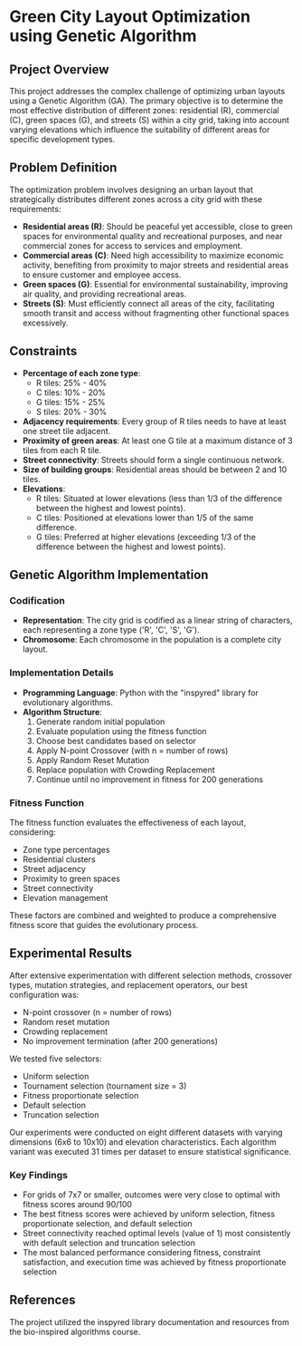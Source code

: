 # Green City Layout Optimization using Genetic Algorithm

## Project Overview

This project addresses the complex challenge of optimizing urban layouts using a Genetic Algorithm (GA). The primary objective is to determine the most effective distribution of different zones: residential (R), commercial (C), green spaces (G), and streets (S) within a city grid, taking into account varying elevations which influence the suitability of different areas for specific development types.

## Problem Definition

The optimization problem involves designing an urban layout that strategically distributes different zones across a city grid with these requirements:

- **Residential areas (R)**: Should be peaceful yet accessible, close to green spaces for environmental quality and recreational purposes, and near commercial zones for access to services and employment.
- **Commercial areas (C)**: Need high accessibility to maximize economic activity, benefiting from proximity to major streets and residential areas to ensure customer and employee access.
- **Green spaces (G)**: Essential for environmental sustainability, improving air quality, and providing recreational areas.
- **Streets (S)**: Must efficiently connect all areas of the city, facilitating smooth transit and access without fragmenting other functional spaces excessively.

## Constraints

- **Percentage of each zone type**:
  - R tiles: 25% - 40%
  - C tiles: 10% - 20%
  - G tiles: 15% - 25%
  - S tiles: 20% - 30%
- **Adjacency requirements**: Every group of R tiles needs to have at least one street tile adjacent.
- **Proximity of green areas**: At least one G tile at a maximum distance of 3 tiles from each R tile.
- **Street connectivity**: Streets should form a single continuous network.
- **Size of building groups**: Residential areas should be between 2 and 10 tiles.
- **Elevations**:
  - R tiles: Situated at lower elevations (less than 1/3 of the difference between the highest and lowest points).
  - C tiles: Positioned at elevations lower than 1/5 of the same difference.
  - G tiles: Preferred at higher elevations (exceeding 1/3 of the difference between the highest and lowest points).

## Genetic Algorithm Implementation

### Codification
- **Representation**: The city grid is codified as a linear string of characters, each representing a zone type ('R', 'C', 'S', 'G').
- **Chromosome**: Each chromosome in the population is a complete city layout.

### Implementation Details
- **Programming Language**: Python with the "inspyred" library for evolutionary algorithms.
- **Algorithm Structure**:
  1. Generate random initial population
  2. Evaluate population using the fitness function
  3. Choose best candidates based on selector
  4. Apply N-point Crossover (with n = number of rows) 
  5. Apply Random Reset Mutation
  6. Replace population with Crowding Replacement
  7. Continue until no improvement in fitness for 200 generations

### Fitness Function
The fitness function evaluates the effectiveness of each layout, considering:
- Zone type percentages
- Residential clusters
- Street adjacency
- Proximity to green spaces
- Street connectivity
- Elevation management

These factors are combined and weighted to produce a comprehensive fitness score that guides the evolutionary process.

## Experimental Results

After extensive experimentation with different selection methods, crossover types, mutation strategies, and replacement operators, our best configuration was:
- N-point crossover (n = number of rows)
- Random reset mutation
- Crowding replacement
- No improvement termination (after 200 generations)

We tested five selectors:
- Uniform selection
- Tournament selection (tournament size = 3)
- Fitness proportionate selection
- Default selection
- Truncation selection

Our experiments were conducted on eight different datasets with varying dimensions (6x6 to 10x10) and elevation characteristics. Each algorithm variant was executed 31 times per dataset to ensure statistical significance.

### Key Findings
- For grids of 7x7 or smaller, outcomes were very close to optimal with fitness scores around 90/100
- The best fitness scores were achieved by uniform selection, fitness proportionate selection, and default selection
- Street connectivity reached optimal levels (value of 1) most consistently with default selection and truncation selection
- The most balanced performance considering fitness, constraint satisfaction, and execution time was achieved by fitness proportionate selection

## References
The project utilized the inspyred library documentation and resources from the bio-inspired algorithms course.
